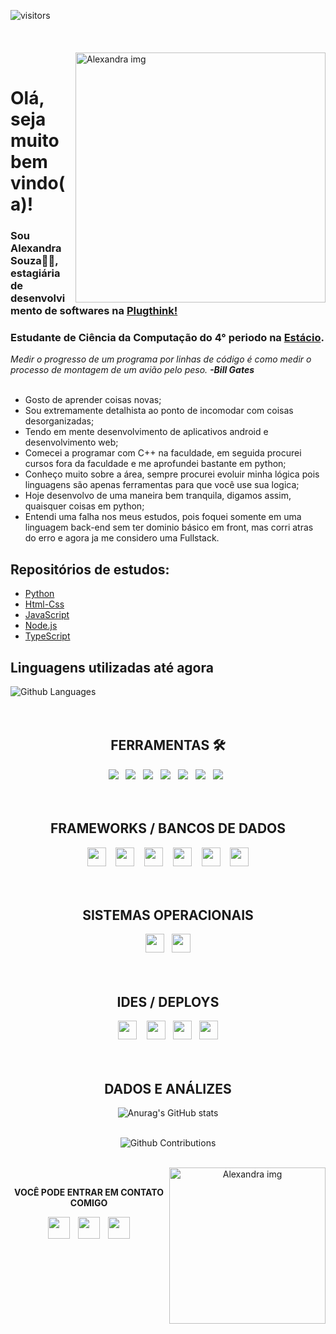  ![visitors](http://estruyf-github.azurewebsites.net/api/VisitorHit?user=alexandrabsouz&repo=alexandrabsouz&countColorcountColor)
 <br><br><br><br>
<img src="https://github.com/alexandrabsouz/img-git/blob/main/img/alexandra.png" min-width="400px" max-width="300px" width="400px" align="right" alt="Alexandra img"><br>


# Olá, seja muito bem vindo(a)!
### Sou Alexandra Souza👩‍💻, estagiária de desenvolvimento de softwares na [Plugthink!](https://plugthink.com/)
### Estudante de Ciência da Computação do 4° periodo na [Estácio](https://matriculas.estacio.br/ciencia-da-computacao#:~:text=O%20Curso%20Superior%20de%20bacharelado,nas%20pessoas%20e%20na%20sociedade.).
 _Medir o progresso de um programa por linhas de código é como medir o processo de montagem de um avião pelo peso. <b>-Bill Gates_</b>
 <br><br>
 
 - Gosto de aprender coisas novas;
 - Sou extremamente detalhista ao ponto de incomodar com coisas desorganizadas;
 - Tendo em mente desenvolvimento de aplicativos android e desenvolvimento web;
 - Comecei a programar com C++ na faculdade, em seguida procurei cursos fora da faculdade e me aprofundei bastante em python;
 - Conheço muito sobre a área, sempre procurei evoluir minha lógica pois linguagens são apenas ferramentas para que você use sua logica;
 - Hoje desenvolvo de uma maneira bem tranquila, digamos assim, quaisquer coisas em python;
 - Entendi uma falha nos meus estudos, pois foquei somente em uma linguagem back-end sem ter dominio básico em front, mas corri atras do erro e agora ja me considero uma Fullstack.
 
## Repositórios de estudos:
* [Python](https://github.com/alexandrabsouz/cursos-python)
* [Html-Css](https://github.com/alexandrabsouz/html-css.estudos)
* [JavaScript](https://github.com/alexandrabsouz/javascript.estudos)
* [Node.js](https://github.com/alexandrabsouz/nodejs.estudos)
* [TypeScript](https://github.com/alexandrabsouz/typescript.estudos)

## Linguagens utilizadas até agora
![Github Languages](https://github-readme-stats.vercel.app/api/top-langs/?username=alexandrabsouz&layout=compact&count_private=true&hide_border=true&theme=nightowl&show_icons=true)
<br><br><br>


<div align="center"><h2> FERRAMENTAS 🛠 </h2><div> 
<div align="center">
  <img src="https://github.com/alexandrabsouz/img/blob/main/icons/icon_C%23.png"></a>&nbsp;&nbsp;
  <img src="https://github.com/alexandrabsouz/img/blob/main/icons/icon_python.png"></a>&nbsp;&nbsp;
  <img src="https://github.com/alexandrabsouz/img/blob/main/icons/icon_node.js.png"></a>&nbsp;&nbsp;
  <img src="https://github.com/alexandrabsouz/img/blob/main/icons/icon_typescript.png"></a>&nbsp;&nbsp; 
  <img src="https://github.com/alexandrabsouz/img/blob/main/icons/icon_html5.png"></a>&nbsp;&nbsp;
  <img src="https://github.com/alexandrabsouz/img/blob/main/icons/icon_css3.png"></a>&nbsp;&nbsp; 
  <img src="https://github.com/alexandrabsouz/img/blob/main/icons/icon_js.png"></a>&nbsp;&nbsp; 

 </div>
 <br><br>


<div align="center"><h2> FRAMEWORKS / BANCOS DE DADOS  </h2><div> 
<div align="center">
 <div>
  <img width=30 src="https://github.com/alexandrabsouz/img/blob/main/icons/icon_flask.png"></a> &nbsp;&nbsp;
  <img width=30 src="https://github.com/alexandrabsouz/img/blob/main/icons/icon_django.png"></a> &nbsp;&nbsp;
  <img width=30 src="https://github.com/alexandrabsouz/img/blob/main/icons/icon_bootstrap.png"></a> &nbsp;&nbsp;
  <img width=30 src="https://github.com/alexandrabsouz/img/blob/main/icons/icon_react.png"></a> &nbsp;&nbsp;
  <img width=30 src="https://github.com/alexandrabsouz/img/blob/main/icons/icon_mysql.png"></a> &nbsp;&nbsp;
 <img width=30 src="https://github.com/alexandrabsouz/img/blob/main/icons/icon_postgres.png"></a> 
 <div>
<br><br>
 

<div align="center"><h2> SISTEMAS OPERACIONAIS </h2><div> 
<div align="center">
 <img width=30 src="https://github.com/alexandrabsouz/img/blob/main/icons/icon_win.png"></a>&nbsp;&nbsp;
 <img width=30 src="https://github.com/alexandrabsouz/img/blob/main/icons/icon_linux.png"></a>
</div>
<br><br>


<div align="center"><h2> IDES / DEPLOYS  </h2><div> 
<div align="center">
 <img width=30 src="https://github.com/alexandrabsouz/img/blob/main/icons/icon_vscode.png"></a> &nbsp;&nbsp;
 <img width=30 src="https://github.com/alexandrabsouz/img/blob/main/icons/icon_pycharm.png"></a>&nbsp;&nbsp;
 <img width=30 src="https://github.com/alexandrabsouz/img/blob/main/icons/icon_AWS.png"></a>&nbsp;&nbsp;
 <img width=30 src="https://github.com/alexandrabsouz/img/blob/main/icons/icon_heroku.png"></a> 
</div>
<br><br>
 


 ## DADOS E ANÁLIZES

 ![Anurag's GitHub stats](https://github-readme-stats.vercel.app/api?username=alexandrabsouz&hide_border=true&theme=nightowl&show_icons=true)
 <br><br>

 ![Github Contributions](https://github-readme-streak-stats.herokuapp.com/?user=alexandrabsouz&hide_border=true&theme=nightowl&show_icons=true)
 <br><br>

<img src="https://github.com/alexandrabsouz/img-git/blob/main/gifs/robozinho.gif" min-width="400px" max-width="150px" width="250px" align="right" alt="Alexandra img"><br>
<p align="center"><strong>VOCÊ PODE ENTRAR EM CONTATO COMIGO<strong>

<p align="center">
 <a href="https://www.instagram.com/alexandrabsouz/"><img width=35 src="https://cdn.worldvectorlogo.com/logos/instagram-2-1.svg"></a> &nbsp;&nbsp; <a href="https://www.linkedin.com/in/alexandrabsouz/"><img width=35 src="https://cdn.worldvectorlogo.com/logos/linkedin-icon.svg"></a> &nbsp;&nbsp; <a href="https://api.whatsapp.com/send?phone=5593984232497&text=Que%20bacana!%20%C3%89%20um%20prazer%20receber%20voc%C3%AA%20aqui%20no%20WhatsApp.%20Estou%20%C3%A0%20sua%20disposi%C3%A7%C3%A3o."><img width=35 src="https://cdn.worldvectorlogo.com/logos/whatsapp-symbol.svg"></a>  
</p>





